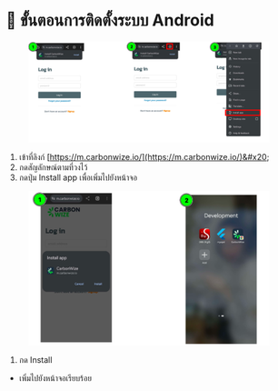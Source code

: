 # 📝 ขั้นตอนการติดตั้งระบบ Android

<figure><img src="../.gitbook/assets/image (9).png" alt=""><figcaption></figcaption></figure>

1. เข้าที่ลิงก์ [https://m.carbonwize.io/](https://m.carbonwize.io/)&#x20;
2. กดสัญลักษณ์ตามที่วงไว้
3. กดปุ่ม Install app เพื่อเพิ่มไปยังหน้าจอ



<figure><img src="../.gitbook/assets/image (10).png" alt=""><figcaption></figcaption></figure>

1. กด Install

* เพิ่มไปยังหน้าจอเรียบร้อย&#x20;

